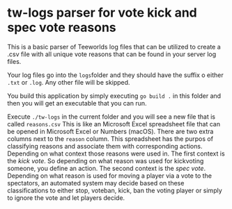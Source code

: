# tw-logs parser for vote kick and spec vote reasons


This is a basic parser of Teeworlds log files that can be utilized to create a .csv file with all unique vote reasons that can be found in your server log files.

Your log files go into the `logs`folder and they should have the suffix o either `.txt` or `.log`. Any other file will be skipped.

You build this application by simply executing `go build .` in this folder and then you will get an executable that you can run.

Execute `./tw-logs` in the current folder and you will see a new file that is called `reasons.csv`
This is like an Microsoft Excel spreadsheet file that can be opened in Microsoft Excel or Numbers (macOS).
There are two extra columns next to the `reason` column. This spreadsheet has the purpos of classifying reasons and associate them with corresponding actions. Depending on what context those reasons were used in.
The first context is the *kick vote*. So depending on what reason was used for kickvoting someone, you define an action.
The second context is the *spec vote*. Depending on what reason is used for moving a player via a vote to the spectators, an automated system may decide based on these classifications to either stop, voteban, kick, ban the voting player or simply to ignore the vote and let players decide.

